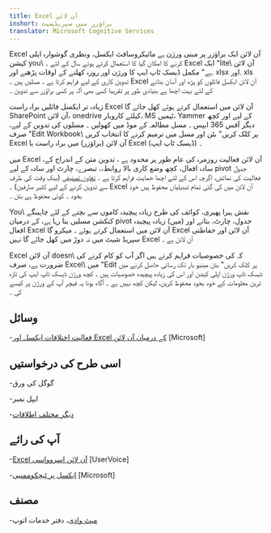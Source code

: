 ```yaml
---
title: Excel آن لائن
inshort: براؤزر میں سپریڈہسیٹ
translator: Microsoft Cognitive Services
---
```


Excel آن لائن ایک براؤزر پر مبنی ورژن ہے مائیکروسافٹ ایکسل،
ونظری گوشوارہ اپلی کیشن you\ کرنے کا امکان گیا کا استعمال کرتے ہوئے سال کے لئے ۔ Excel
ایک \"lite\ آن لائن ہے" مکمل ڈیسک ٹاپ ایپ کا ورژن اور
روزہ کھلنے کے اوقات پڑھنے اور. xlsx اور. xls تدوین کاری کے لیے فراہم کرتا ہے ۔
مسلیں ہیں ۔ Excel آن لائن ایکسل فائلوں کو پڑھ اور آسان بنانے کے لئے بہت اچھا ہے
بنیادی طور پر تقریبا کسی بھی آلہ پر کسی براؤزر سے تدوین ۔

زیادہ تر ایکسل فائلیں براہ راست Excel آن لائن میں استعمال کرتے ہوئے کھل جائے گا
SharePoint آن لائن، onedrive کیلئے کاروبار، MS ٹیمیں، Yammer کے لیے اور کچھ
دیگر آفس 365 ایپس ۔ مسل مطالعہ کے موڈ میں کھولیں ۔ مسلوں کی تدوین کے لیے،
صرف \"Edit Workbook\ پر کلک کریں" بٹن اور مسل میں ترمیم کرنے کا انتخاب کریں
Excel آن لائن (براؤزر) میں براہ راست یا Excel (ڈیسک ٹاپ ایپ) ۔

میں Excel آن لائن فعالیت روزمرہ کی عام طور پر محدود ہے
، تدوین متن کے اندراج کے، سادہ افعال، کچھ وضع کاری بالا روابط،،
تبصرے، چارٹ اور سادہ کے لیے pivot جدول فعالیت کی نمائش،
اگرچہ اس کے لئے اچھا حمایت فراہم کرتا ہے ۔
[تعاون تصنیفی](http://icsh.pt/CoAuthoring) (بیک وقت کی طرف سے تدوین کرنے کے لیے
کثیر صارفین) ۔ Excel آن لائن میں کی گئی تمام تبدیلیاں محفوظ ہیں
خود بخود ۔ کوئی محفوظ ہے بٹن ۔

You\ نقش ہیرا پھیری، کوائف کی طرح زیادہ پیچیدہ کاموں سے بچنے کے لئے چاہیںگے
کنکشن مسلیں بنا رہا ہے، کے درمیان pivot جدول، چارٹ، بنانے اور
(میں) زیادہ پیچیدہ افعال Excel آن لائن میں استعمال کرتے ہوئے ۔ میکرو گا
Excel آن لائن اور حفاظتی سپریڈ شیٹ میں نہ دوڑ میں کھل جائے گا نہیں
Excel آن لائن ہے ۔

Excel آن لائن doesn\ کہ کی خصوصیات فراہم کرتے ہیں اگر آپ کو کام کرنے کی ضرورت ہے،
صرف Excel\ میں \"Edit پر کلک کریں" بٹن مینیو بار تک رسائی حاصل کرنے میں
ڈیسک ٹاپ ورژن اپلی کیشن اور اس کی زیادہ پیچیدہ خصوصیات ہیں ۔ کچھ ورژن
ڈیسک ٹاپ ایپ کی تازہ ترین معلومات کے خود بخود محفوظ کریں، لیکن کچھ نہیں ہے ۔ آگاہ ہونا
یہ فیچر آپ کے ورژن پر کیسے کی ۔

وسائل
---------

-[فعالیت اختلافات ایکسل اور Excel کے درمیان
    آن لائن](https://support.office.com/en-us/article/Differences-between-using-a-workbook-in-the-browser-and-in-Excel-F0DC28ED-B85D-4E1D-BE6D-5878005DB3B6)
    \[Microsoft\]

اسی طرح کی درخواستیں
--------------------

-گوگل کی ورق

-ایپل نمبر

-[دیگر مختلف
    اطلاقات](https://en.wikipedia.org/wiki/List_of_spreadsheet_software#Online_spreadsheets)

آپ کی رائے
---------

-[Excel آن لائن اسروواسی](https://excel.uservoice.com/forums/274580-excel-online)
    \[UserVoice\]

-[ایکسل پر ٹیچکوممنیی](https://techcommunity.microsoft.com/t5/Word/ct-p/Word)
    \[Microsoft\]

مصنف
---------

-[میٹ وادی](https://www.linkedin.com/in/thatmattwade/)، دفتر خدمات اتوپ


